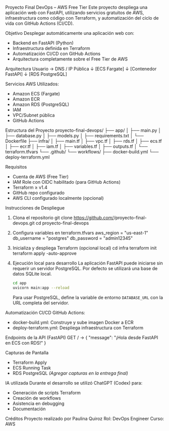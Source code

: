 Proyecto Final DevOps – AWS Free Tier
Este proyecto despliega una aplicación web con FastAPI, utilizando servicios gratuitos de AWS, infraestructura como código con Terraform, y automatización del ciclo de vida con GitHub Actions (CI/CD).

 Objetivo
Desplegar automáticamente una aplicación web con:
- Backend en FastAPI (Python)
- Infraestructura definida en Terraform
- Automatización CI/CD con GitHub Actions
- Arquitectura completamente sobre el Free Tier de AWS

Arquitectura
Usuario → DNS / IP Pública
        ↓
    [ECS Fargate]
        ↓
 [Contenedor FastAPI]
        ↓
       [RDS PostgreSQL]

Servicios AWS Utilizados:
- Amazon ECS (Fargate)
- Amazon ECR
- Amazon RDS (PostgreSQL)
- IAM
- VPC/Subnet pública
- GitHub Actions

 Estructura del Proyecto
proyecto-final-devops/
├── app/
│   ├── main.py
│   ├── database.py
│   ├── models.py
│   ├── requirements.txt
│   └── Dockerfile
├── infra/
│   ├── main.tf
│   ├── vpc.tf
│   ├── rds.tf
│   ├── ecs.tf
│   ├── ecr.tf
│   ├── iam.tf
│   ├── variables.tf
│   ├── outputs.tf
│   └── terraform.tfvars
└── .github/
    └── workflows/
        ├── docker-build.yml
        └── deploy-terraform.yml

 Requisitos
- Cuenta de AWS (Free Tier)
- IAM Role con OIDC habilitado (para GitHub Actions)
- Terraform ≥ v1.4
- GitHub repo configurado
- AWS CLI configurado localmente (opcional)

 Instrucciones de Despliegue
1. Clona el repositorio
git clone https://github.com/<tu-usuario>/proyecto-final-devops.git
cd proyecto-final-devops

2. Configura variables en terraform.tfvars
aws_region  = "us-east-1"
db_username = "postgres"
db_password = "admin12345"

3. Inicializa y despliega Terraform (opcional local)
cd infra
terraform init
terraform apply -auto-approve

4. Ejecución local para desarrollo
   La aplicación FastAPI puede iniciarse sin requerir un servidor PostgreSQL.
   Por defecto se utilizará una base de datos SQLite local.

   ```bash
   cd app
   uvicorn main:app --reload
   ```

   Para usar PostgreSQL, define la variable de entorno `DATABASE_URL` con la URL completa del servidor.

 Automatización CI/CD
GitHub Actions:
- docker-build.yml: Construye y sube imagen Docker a ECR
- deploy-terraform.yml: Despliega infraestructura con Terraform

 Endpoints de la API (FastAPI)
GET /
→ { "message": "¡Hola desde FastAPI en ECS con RDS!" }

 Capturas de Pantalla
- Terraform Apply
- ECS Running Task
- RDS PostgreSQL
*(Agregar capturas en la entrega final)*

 IA utilizada
Durante el desarrollo se utilizó ChatGPT (Codex) para:
- Generación de scripts Terraform
- Creación de workflows
- Asistencia en debugging
- Documentación

 Créditos
Proyecto realizado por Paulina Quiroz
Rol: DevOps Engineer
Curso: AWS

